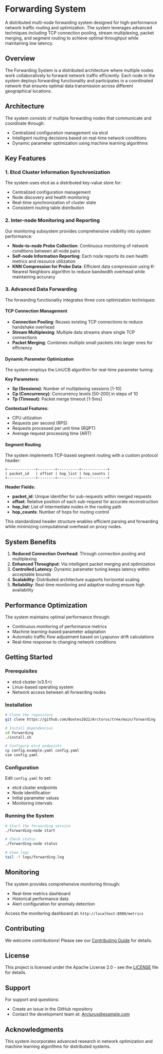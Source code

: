 # Forwarding System

A distributed multi-node forwarding system designed for high-performance network traffic routing and optimization. The system leverages advanced techniques including TCP connection pooling, stream multiplexing, packet merging, and segment routing to achieve optimal throughput while maintaining low latency.

## Overview

The Forwarding System is a distributed architecture where multiple nodes work collaboratively to forward network traffic efficiently. Each node in the system deploys forwarding functionality and participates in a coordinated network that ensures optimal data transmission across different geographical locations.

## Architecture

The system consists of multiple forwarding nodes that communicate and coordinate through:
- Centralized configuration management via etcd
- Intelligent routing decisions based on real-time network conditions
- Dynamic parameter optimization using machine learning algorithms

## Key Features

### 1. Etcd Cluster Information Synchronization

The system uses etcd as a distributed key-value store for:
- Centralized configuration management
- Node discovery and health monitoring
- Real-time synchronization of cluster state
- Consistent routing table distribution

### 2. Inter-node Monitoring and Reporting

Our monitoring subsystem provides comprehensive visibility into system performance:

- **Node-to-node Probe Collection**: Continuous monitoring of network conditions between all node pairs
- **Self-node Information Reporting**: Each node reports its own health metrics and resource utilization
- **KNN Compression for Probe Data**: Efficient data compression using K-Nearest Neighbors algorithm to reduce bandwidth overhead while maintaining accuracy

### 3. Advanced Data Forwarding

The forwarding functionality integrates three core optimization techniques:

#### TCP Connection Management
- **Connection Pooling**: Reuses existing TCP connections to reduce handshake overhead
- **Stream Multiplexing**: Multiple data streams share single TCP connections
- **Packet Merging**: Combines multiple small packets into larger ones for efficiency

#### Dynamic Parameter Optimization

The system employs the LinUCB algorithm for real-time parameter tuning:

**Key Parameters:**
- **Sp (Sessions)**: Number of multiplexing sessions [1-10]
- **Cp (Concurrency)**: Concurrency levels [50-200] in steps of 10
- **Tp (Timeout)**: Packet merge timeout [1-5ms]

**Contextual Features:**
- CPU utilization
- Requests per second (RPS)
- Requests processed per unit time (RQPT)
- Average request processing time (ART)

#### Segment Routing

The system implements TCP-based segment routing with a custom protocol header:

```
+-------------+--------+----------+------------+
| packet_id   | offset | hop_list | hop_counts |
+-------------+--------+----------+------------+
```

**Header Fields:**
- **packet_id**: Unique identifier for sub-requests within merged requests
- **offset**: Relative position of each sub-request for accurate reconstruction
- **hop_list**: List of intermediate nodes in the routing path
- **hop_counts**: Number of hops for routing control

This standardized header structure enables efficient parsing and forwarding while minimizing computational overhead on proxy nodes.

## System Benefits

1. **Reduced Connection Overhead**: Through connection pooling and multiplexing
2. **Enhanced Throughput**: Via intelligent packet merging and optimization
3. **Controlled Latency**: Dynamic parameter tuning keeps latency within acceptable bounds
4. **Scalability**: Distributed architecture supports horizontal scaling
5. **Reliability**: Real-time monitoring and adaptive routing ensure high availability

## Performance Optimization

The system maintains optimal performance through:
- Continuous monitoring of performance metrics
- Machine learning-based parameter adaptation
- Automatic traffic flow adjustment based on Lyapunov drift calculations
- Real-time response to changing network conditions

## Getting Started

### Prerequisites

- etcd cluster (v3.5+)
- Linux-based operating system
- Network access between all forwarding nodes

### Installation

```bash
# Clone the repository
git clone https://github.com/Bootes2022/Arcturus/tree/main/forwarding

# Install dependencies
cd forwarding
./install.sh

# Configure etcd endpoints
cp config.example.yaml config.yaml
vim config.yaml
```

### Configuration

Edit `config.yaml` to set:
- etcd cluster endpoints
- Node identification
- Initial parameter values
- Monitoring intervals

### Running the System

```bash
# Start the forwarding service
./forwarding-node start

# Check status
./forwarding-node status

# View logs
tail -f logs/forwarding.log
```

## Monitoring

The system provides comprehensive monitoring through:
- Real-time metrics dashboard
- Historical performance data
- Alert configuration for anomaly detection

Access the monitoring dashboard at: `http://localhost:8080/metrics`

## Contributing

We welcome contributions! Please see our [Contributing Guide](CONTRIBUTING.md) for details.

## License

This project is licensed under the Apache License 2.0 - see the [LICENSE](LICENSE) file for details.

## Support

For support and questions:
- Create an issue in the GitHub repository
- Contact the development team at: Arcturus@example.com

## Acknowledgments

This system incorporates advanced research in network optimization and machine learning algorithms for distributed systems.
